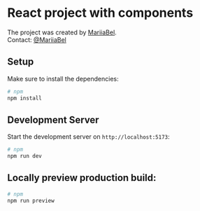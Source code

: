 # React project with components

The project was created by [MariiaBel](https://smartcall-mariiabel.vercel.app/). <br />
Contact: [@MariiaBel](https://t.me/MariiaBel)


## Setup

Make sure to install the dependencies:

```bash
# npm
npm install
```

## Development Server

Start the development server on `http://localhost:5173`:

```bash
# npm
npm run dev

```

## Locally preview production build:

```bash
# npm
npm run preview

```



